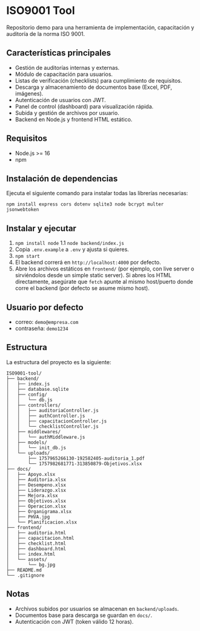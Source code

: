 # ISO9001 Tool 

Repositorio demo para una herramienta de implementación, capacitación y auditoría de la norma ISO 9001.

## Características principales

- Gestión de auditorías internas y externas.
- Módulo de capacitación para usuarios.
- Listas de verificación (checklists) para cumplimiento de requisitos.
- Descarga y almacenamiento de documentos base (Excel, PDF, imágenes).
- Autenticación de usuarios con JWT.
- Panel de control (dashboard) para visualización rápida.
- Subida y gestión de archivos por usuario.
- Backend en Node.js y frontend HTML estático.

## Requisitos
- Node.js >= 16
- npm

## Instalación de dependencias

Ejecuta el siguiente comando para instalar todas las librerías necesarias:

```
npm install express cors dotenv sqlite3 node bcrypt multer jsonwebtoken
```

## Instalar y ejecutar
1. `npm install node`
1.1 `node backend/index.js`
2. Copia `.env.example` a `.env` y ajusta si quieres.
3. `npm start`
4. El backend correrá en `http://localhost:4000` por defecto.
5. Abre los archivos estáticos en `frontend/` (por ejemplo, con live server o sirviéndolos desde un simple static server). Si abres los HTML directamente, asegúrate que `fetch` apunte al mismo host/puerto donde corre el backend (por defecto se asume mismo host).

## Usuario por defecto
- correo: `demo@empresa.com`
- contraseña: `demo1234`

## Estructura

La estructura del proyecto es la siguiente:

```
ISO9001-tool/
├── backend/
│   ├── index.js
│   ├── database.sqlite
│   ├── config/
│   │   └── db.js
│   ├── controllers/
│   │   ├── auditoriaController.js
│   │   ├── authController.js
│   │   ├── capacitacionController.js
│   │   └── checklistController.js
│   ├── middlewares/
│   │   └── authMiddleware.js
│   ├── models/
│   │   └── init_db.js
│   └── uploads/
│       ├── 1757965266130-192582405-auditoria_1.pdf
│       └── 1757982681771-313850879-Objetivos.xlsx
├── docs/
│   ├── Apoyo.xlsx
│   ├── Auditoria.xlsx
│   ├── Desempeno.xlsx
│   ├── Liderazgo.xlsx
│   ├── Mejora.xlsx
│   ├── Objetivos.xlsx
│   ├── Operacion.xlsx
│   ├── Organigrama.xlsx
│   ├── PHVA.jpg
│   └── Planificacion.xlsx
├── frontend/
│   ├── auditoria.html
│   ├── capacitacion.html
│   ├── checklist.html
│   ├── dashboard.html
│   ├── index.html
│   └── assets/
│       └── bg.jpg
├── README.md
└── .gitignore
```

## Notas
- Archivos subidos por usuarios se almacenan en `backend/uploads`.
- Documentos base para descarga se guardan en `docs/`.
- Autenticación con JWT (token válido 12 horas).
